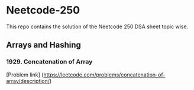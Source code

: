 # Neetcode-250

This repo contains the solution of the Neetcode 250 DSA sheet topic wise.

## Arrays and Hashing

### 1929. Concatenation of Array
[Problem link] (https://leetcode.com/problems/concatenation-of-array/description/)